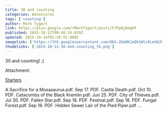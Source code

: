 ```yaml
---
title: 30 and counting
categories: Adventures
tags: ['counting']
author: Mark Tygart
link: https://plus.google.com/+MarkTygart/posts/FJPpBjAmgHf
published: 2015-10-12T00:40:34.019Z
updated: 2015-10-14T02:26:55.000Z
imagelink: ['https://lh5.googleusercontent.com/0bS-Zde8K1eOk1Wlx9Leh8Jh73_jejYDT59-2dDEx0VLgJ4_LQtxiI_L8YFldSnB2LfUFg=s190']
thumblinks: ['2015-10-12-30-and-counting_tb.png']
---
```


30 and counting! ;)


Attachment:

<a href='https://drive.google.com/folderview?id=0B7cav44145d9fklDd3p3TFFhbU1NZ0JUTlhQcDJOYUlhUUxDZHdTWlF1eElRTUlyWVRfQ0U&usp=sharing'>Starters</a>


A Sacrifice for a Mosasaurus.pdf. Sep 17. PDF. Castle Death.pdf. Oct 10. PDF. Catacombs of the Black Kremlin.pdf. Jun 25. PDF. City of Thieves.pdf. Jul 30. PDF. Fallen Star.pdf. Sep 18. PDF. Festival.pdf. Sep 18. PDF. Fungal Forest.pdf. Sep 18. PDF. Hidden Sewer Lair of the Pied Piper.pdf ...